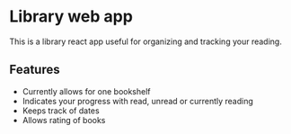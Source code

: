 # Library web app 

This is a library react app useful for organizing and tracking your reading.

## Features

- Currently allows for one bookshelf
- Indicates your progress with read, unread or currently reading
- Keeps track of dates 
- Allows rating of books

